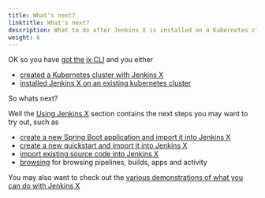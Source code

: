 ```yaml
---
title: What's next?
linktitle: What's next?
description: What to do after Jenkins X is installed on a Kubernetes cluster
weight: 6
---
```


OK so you have [got the jx CLI](/getting-started/install/) and you either

* [created a Kubernetes cluster with Jenkins X](/getting-started/create-cluster/)
* [installed Jenkins X on an existing kubernetes cluster](/getting-started/install-on-cluster/)

So whats next?

Well the [Using Jenkins X](/docs/using-jx/) section contains the next steps you may want to try out, such as

* [create a new Spring Boot application and import it into Jenkins X](/docs/using-jx/tasks/create-spring/) 
* [create a new quickstart and import it into Jenkins X](/docs/getting_started/first_project/create-quickstart/)
* [import existing source code into Jenkins X](/docs/using-jx/tasks/import/)
* [browsing](/docs/using-jx/tasks/browsing/) for browsing pipelines, builds, apps and activity

You may also want to check out the [various demonstrations of what you can do with Jenkins X](/demos/)
